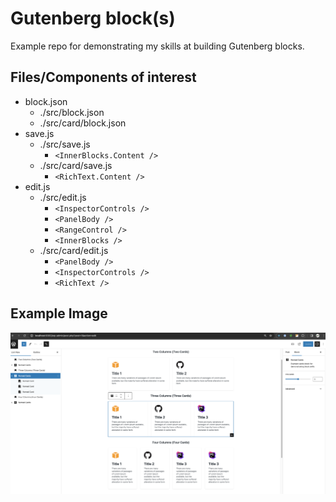 # Gutenberg block(s)

Example repo for demonstrating my skills at building Gutenberg blocks.

## Files/Components of interest

* block.json
	* ./src/block.json
	* ./src/card/block.json
* save.js
	* ./src/save.js
		* `<InnerBlocks.Content />`
	* ./src/card/save.js
		* `<RichText.Content />`
* edit.js
	* ./src/edit.js
		* `<InspectorControls />`
		* `<PanelBody />`
		* `<RangeControl />`
		* `<InnerBlocks />`
	* ./src/card/edit.js
		* `<PanelBody />`
		* `<InspectorControls />`
		* `<RichText />`

## Example Image

![01_30_2024_block_examples.png](documentation%2Fimages%2F01_30_2024_block_examples.png)
